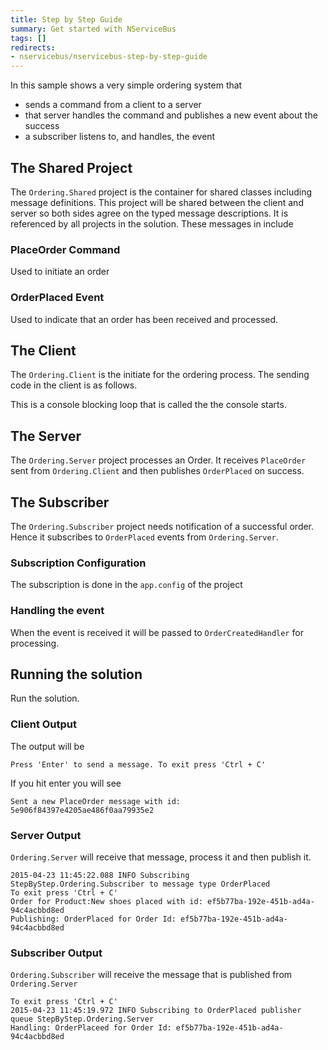 ```yaml
---
title: Step by Step Guide
summary: Get started with NServiceBus
tags: []
redirects:
- nservicebus/nservicebus-step-by-step-guide
---
```


In this sample shows a very simple ordering system that 

 * sends a command from a client to a server 
 * that server handles the command and publishes a new event about the success
 * a subscriber listens to, and handles, the event


## The Shared Project

The `Ordering.Shared` project is the container for shared classes including message definitions. This project will be shared between the client and server so both sides agree on the typed message descriptions. It is referenced by all projects in the solution. These messages in include


### PlaceOrder Command

Used to initiate an order

<!--import PlaceOrder-->


### OrderPlaced Event

Used to indicate that an order has been received and processed.

<!--import OrderPlaced-->


## The Client

The `Ordering.Client` is the initiate for the ordering process. The sending code in the client is as follows.

<!-- import SendOrder -->

This is a console blocking loop that is called the the console starts.


## The Server 

The `Ordering.Server` project processes an Order. It receives `PlaceOrder` sent from `Ordering.Client` and then publishes `OrderPlaced` on success.

<!-- import PlaceOrderHandler -->


## The Subscriber

The `Ordering.Subscriber` project needs notification of a successful order. Hence it subscribes to `OrderPlaced` events from `Ordering.Server`.


### Subscription Configuration

The subscription is done in the `app.config` of the project

<!-- import subscriptionConfig--> 


### Handling the event

When the event is received it will be passed to `OrderCreatedHandler` for processing.

<!-- import OrderCreatedHandler -->


## Running the solution

Run the solution.


### Client Output

The output will be 

    Press 'Enter' to send a message. To exit press 'Ctrl + C'

If you hit enter you will see

    Sent a new PlaceOrder message with id: 5e906f84397e4205ae486f0aa79935e2


### Server Output

`Ordering.Server` will receive that message, process it and then publish it.

```
2015-04-23 11:45:22.088 INFO Subscribing StepByStep.Ordering.Subscriber to message type OrderPlaced
To exit press 'Ctrl + C'
Order for Product:New shoes placed with id: ef5b77ba-192e-451b-ad4a-94c4acbbd8ed
Publishing: OrderPlaced for Order Id: ef5b77ba-192e-451b-ad4a-94c4acbbd8ed
```

### Subscriber Output

`Ordering.Subscriber` will receive the message that is published from `Ordering.Server`

```
To exit press 'Ctrl + C'
2015-04-23 11:45:19.972 INFO Subscribing to OrderPlaced publisher queue StepByStep.Ordering.Server
Handling: OrderPlaceed for Order Id: ef5b77ba-192e-451b-ad4a-94c4acbbd8ed
```
